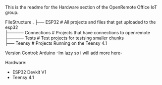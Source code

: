 This is the readme for the Hardware section of the OpenRemote Office IoT group.

FileStructure
.
├── ESP32                     # All projects and files that get uploaded to the esp32 <br> 
├───── Connections              # Projects that have connections to openremote    <br> 
├───── Tests                    # Test projects for testsing smaller chunks  <br> 
├── Teensy                    # Projects Running on the Teensy 4.1  <br> 

Version Control:
Arduino
-Im lazy so i will add more here-


Hardware:
- ESP32 Devkit V1
- Teensy 4.1
